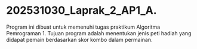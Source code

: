 # 202531030_Laprak_2_AP1_A.
Program ini dibuat untuk memenuhi tugas praktikum Algoritma Pemrograman 1. Tujuan program adalah menentukan jenis peti hadiah yang didapat pemain berdasarkan skor kombo dalam permainan.
